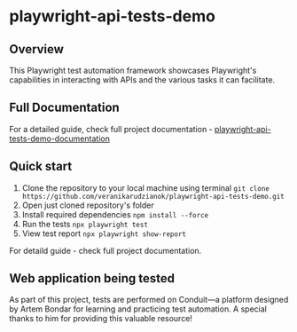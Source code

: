 # playwright-api-tests-demo

## Overview
This Playwright test automation framework showcases Playwright's capabilities in interacting with APIs and the various tasks it can facilitate.

## Full Documentation
For a detailed guide, check full project documentation - [playwright-api-tests-demo-documentation](https://my-test-workspace.notion.site/playwright-api-tests-demo-by-Veranika-Rudzianok-1a41a48a300480879993cf588a947f48?pvs=4)

## Quick start
1. Clone the repository to your local machine using terminal `git clone https://github.com/veranikarudzianok/playwright-api-tests-demo.git`
2. Open just cloned repository's folder
3. Install required dependencies `npm install --force`
4. Run the tests `npx playwright test`
5. View test report `npx playwright show-report`

For detaild guide - check full project documentation.

## Web application being tested
As part of this project, tests are performed on Conduit—a platform designed by Artem Bondar for learning and practicing test automation. A special thanks to him for providing this valuable resource!



